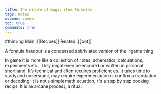 ---title: The nature of magic item Formulastags: notesseason: summertoc: truecomments: true---
#thinking 
Main: [[Recipes]]
Related: [[loot]]

A formula handout is a condensed abbriviated version of the ingame thing.

In game it is more like a collection of notes, schematics, calculations, experiments etc.. They might even be encoded or written in personal shorthand. It's technical and often requires proficiencies. It takes time to study and understand, may require experimentation to confirm a translation or decoding. It is not a simple math equation, it's a step by step cooking recipe. It is an arcane process, a ritual. 
